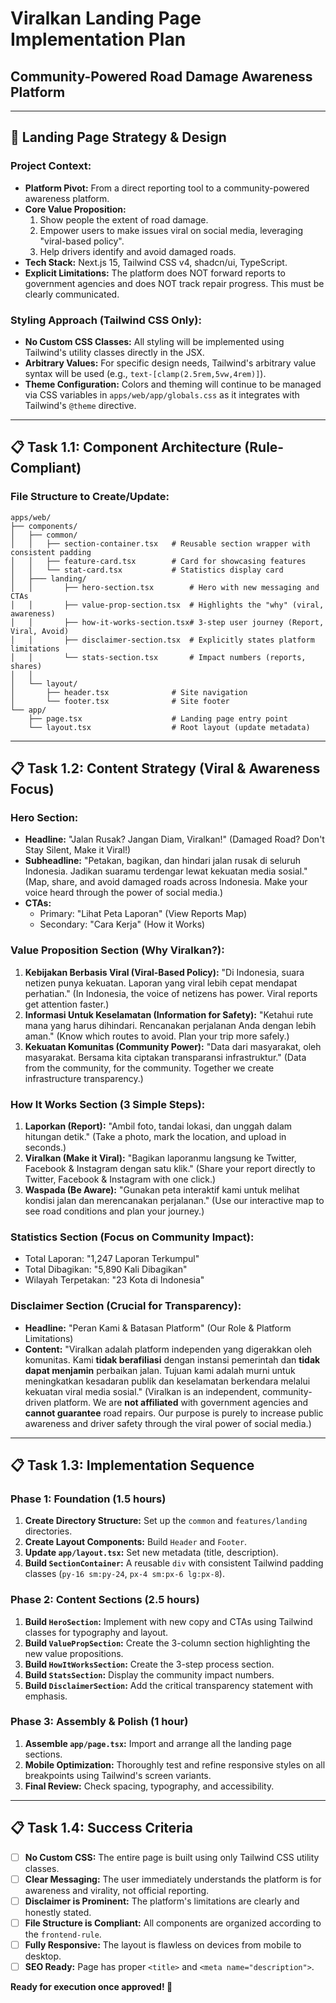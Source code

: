 # Viralkan Landing Page Implementation Plan

## Community-Powered Road Damage Awareness Platform

---

## 🎯 **Landing Page Strategy & Design**

### **Project Context:**

- **Platform Pivot:** From a direct reporting tool to a community-powered awareness platform.
- **Core Value Proposition:**
  1.  Show people the extent of road damage.
  2.  Empower users to make issues viral on social media, leveraging "viral-based policy".
  3.  Help drivers identify and avoid damaged roads.
- **Tech Stack:** Next.js 15, Tailwind CSS v4, shadcn/ui, TypeScript.
- **Explicit Limitations:** The platform does NOT forward reports to government agencies and does NOT track repair progress. This must be clearly communicated.

### **Styling Approach (Tailwind CSS Only):**

- **No Custom CSS Classes:** All styling will be implemented using Tailwind's utility classes directly in the JSX.
- **Arbitrary Values:** For specific design needs, Tailwind's arbitrary value syntax will be used (e.g., `text-[clamp(2.5rem,5vw,4rem)]`).
- **Theme Configuration:** Colors and theming will continue to be managed via CSS variables in `apps/web/app/globals.css` as it integrates with Tailwind's `@theme` directive.

---

## 📋 **Task 1.1: Component Architecture (Rule-Compliant)**

### **File Structure to Create/Update:**

```
apps/web/
├── components/
│   ├── common/
│   │   ├── section-container.tsx   # Reusable section wrapper with consistent padding
│   │   ├── feature-card.tsx        # Card for showcasing features
│   │   └── stat-card.tsx           # Statistics display card
│   ├─── landing/
│   │       ├── hero-section.tsx        # Hero with new messaging and CTAs
│   │       ├── value-prop-section.tsx  # Highlights the "why" (viral, awareness)
│   │       ├── how-it-works-section.tsx# 3-step user journey (Report, Viral, Avoid)
│   │       ├── disclaimer-section.tsx  # Explicitly states platform limitations
│   │       └── stats-section.tsx       # Impact numbers (reports, shares)
│   │
│   └── layout/
│       ├── header.tsx              # Site navigation
│       └── footer.tsx              # Site footer
└── app/
    ├── page.tsx                    # Landing page entry point
    └── layout.tsx                  # Root layout (update metadata)
```

---

## 📋 **Task 1.2: Content Strategy (Viral & Awareness Focus)**

### **Hero Section:**

- **Headline:** "Jalan Rusak? Jangan Diam, Viralkan!" (Damaged Road? Don't Stay Silent, Make it Viral!)
- **Subheadline:** "Petakan, bagikan, dan hindari jalan rusak di seluruh Indonesia. Jadikan suaramu terdengar lewat kekuatan media sosial." (Map, share, and avoid damaged roads across Indonesia. Make your voice heard through the power of social media.)
- **CTAs:**
  - Primary: "Lihat Peta Laporan" (View Reports Map)
  - Secondary: "Cara Kerja" (How it Works)

### **Value Proposition Section (Why Viralkan?):**

1.  **Kebijakan Berbasis Viral (Viral-Based Policy):** "Di Indonesia, suara netizen punya kekuatan. Laporan yang viral lebih cepat mendapat perhatian." (In Indonesia, the voice of netizens has power. Viral reports get attention faster.)
2.  **Informasi Untuk Keselamatan (Information for Safety):** "Ketahui rute mana yang harus dihindari. Rencanakan perjalanan Anda dengan lebih aman." (Know which routes to avoid. Plan your trip more safely.)
3.  **Kekuatan Komunitas (Community Power):** "Data dari masyarakat, oleh masyarakat. Bersama kita ciptakan transparansi infrastruktur." (Data from the community, for the community. Together we create infrastructure transparency.)

### **How It Works Section (3 Simple Steps):**

1.  **Laporkan (Report):** "Ambil foto, tandai lokasi, dan unggah dalam hitungan detik." (Take a photo, mark the location, and upload in seconds.)
2.  **Viralkan (Make it Viral):** "Bagikan laporanmu langsung ke Twitter, Facebook & Instagram dengan satu klik." (Share your report directly to Twitter, Facebook & Instagram with one click.)
3.  **Waspada (Be Aware):** "Gunakan peta interaktif kami untuk melihat kondisi jalan dan merencanakan perjalanan." (Use our interactive map to see road conditions and plan your journey.)

### **Statistics Section (Focus on Community Impact):**

- Total Laporan: "1,247 Laporan Terkumpul"
- Total Dibagikan: "5,890 Kali Dibagikan"
- Wilayah Terpetakan: "23 Kota di Indonesia"

### **Disclaimer Section (Crucial for Transparency):**

- **Headline:** "Peran Kami & Batasan Platform" (Our Role & Platform Limitations)
- **Content:** "Viralkan adalah platform independen yang digerakkan oleh komunitas. Kami **tidak berafiliasi** dengan instansi pemerintah dan **tidak dapat menjamin** perbaikan jalan. Tujuan kami adalah murni untuk meningkatkan kesadaran publik dan keselamatan berkendara melalui kekuatan viral media sosial." (Viralkan is an independent, community-driven platform. We are **not affiliated** with government agencies and **cannot guarantee** road repairs. Our purpose is purely to increase public awareness and driver safety through the viral power of social media.)

---

## 📋 **Task 1.3: Implementation Sequence**

### **Phase 1: Foundation (1.5 hours)**

1.  **Create Directory Structure:** Set up the `common` and `features/landing` directories.
2.  **Create Layout Components:** Build `Header` and `Footer`.
3.  **Update `app/layout.tsx`:** Set new metadata (title, description).
4.  **Build `SectionContainer`:** A reusable `div` with consistent Tailwind padding classes (`py-16 sm:py-24`, `px-4 sm:px-6 lg:px-8`).

### **Phase 2: Content Sections (2.5 hours)**

1.  **Build `HeroSection`:** Implement with new copy and CTAs using Tailwind classes for typography and layout.
2.  **Build `ValuePropSection`:** Create the 3-column section highlighting the new value propositions.
3.  **Build `HowItWorksSection`:** Create the 3-step process section.
4.  **Build `StatsSection`:** Display the community impact numbers.
5.  **Build `DisclaimerSection`:** Add the critical transparency statement with emphasis.

### **Phase 3: Assembly & Polish (1 hour)**

1.  **Assemble `app/page.tsx`:** Import and arrange all the landing page sections.
2.  **Mobile Optimization:** Thoroughly test and refine responsive styles on all breakpoints using Tailwind's screen variants.
3.  **Final Review:** Check spacing, typography, and accessibility.

---

## 📋 **Task 1.4: Success Criteria**

- [ ] **No Custom CSS:** The entire page is built using only Tailwind CSS utility classes.
- [ ] **Clear Messaging:** The user immediately understands the platform is for awareness and virality, not official reporting.
- [ ] **Disclaimer is Prominent:** The platform's limitations are clearly and honestly stated.
- [ ] **File Structure is Compliant:** All components are organized according to the `frontend-rule`.
- [ ] **Fully Responsive:** The layout is flawless on devices from mobile to desktop.
- [ ] **SEO Ready:** Page has proper `<title>` and `<meta name="description">`.

**Ready for execution once approved! 🚀**
